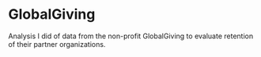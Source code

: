 # GlobalGiving
Analysis I did of data from the non-profit GlobalGiving to evaluate retention of their partner organizations.
